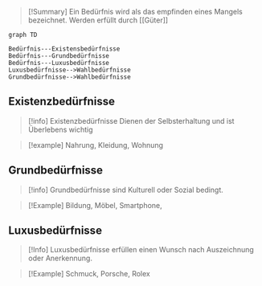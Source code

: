 >[!Summary]
>Ein Bedürfnis wird als das empfinden eines Mangels bezeichnet.
>Werden erfüllt durch [[Güter]]

```mermaid
graph TD

Bedürfnis---Existensbedürfnisse
Bedürfnis---Grundbedürfnisse
Bedürfnis---Luxusbedürfnisse
Luxusbedürfnisse-->Wahlbedürfnisse
Grundbedürfnisse-->Wahlbedürfnisse
```

## Existenzbedürfnisse

> [!info]
> Existenzbedürfnisse Dienen der Selbsterhaltung und ist Überlebens wichtig

>[!example] 
>Nahrung, Kleidung, Wohnung

## Grundbedürfnisse

>[!info]
>Grundbedürfnisse sind Kulturell oder Sozial bedingt.

>[!Example]
>Bildung, Möbel, Smartphone, 

## Luxusbedürfnisse

>[!Info]
>Luxusbedürfnisse erfüllen einen Wunsch nach Auszeichnung oder Anerkennung.

>[!Example]
>Schmuck, Porsche, Rolex





